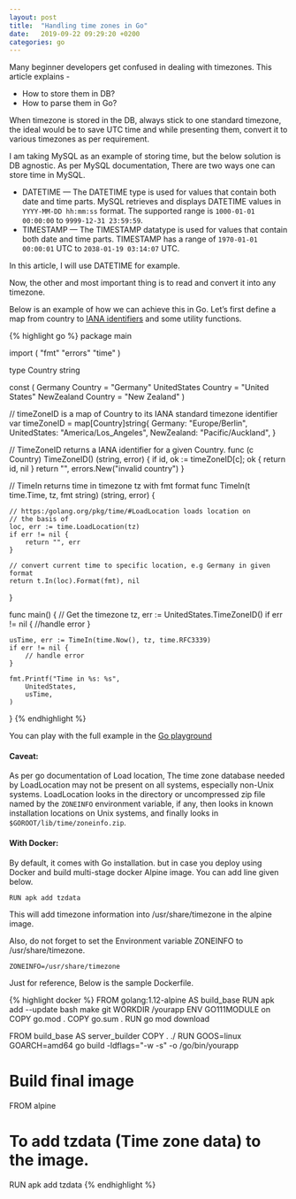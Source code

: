 ```yaml
---
layout: post
title:  "Handling time zones in Go"
date:   2019-09-22 09:29:20 +0200
categories: go
---
```



Many beginner developers get confused in dealing with timezones. This article explains -  
  

 - How to store them in DB?
 - How to parse them in Go?

  
When timezone is stored in the DB, always stick to one standard timezone, the ideal would be to save UTC time and while presenting them, convert it to various timezones as per requirement.  
  
I am taking MySQL as an example of storing time, but the below solution is DB agnostic. As per MySQL documentation, There are two ways one can store time in MySQL.

- DATETIME — The DATETIME type is used for values that contain both date and time parts. MySQL retrieves and displays DATETIME values in `YYYY-MM-DD hh:mm:ss` format. The supported range is `1000-01-01 00:00:00` to `9999-12-31 23:59:59`.
- TIMESTAMP — The TIMESTAMP datatype is used for values that contain both date and time parts. TIMESTAMP has a range of `1970-01-01 00:00:01` UTC to `2038-01-19 03:14:07` UTC.

In this article, I will use DATETIME for example.

Now, the other and most important thing is to read and convert it into any timezone.

Below is an example of how we can achieve this in Go. Let’s first define a map from country to [IANA identifiers](https://www.iana.org/time-zone) and some utility functions.

{% highlight go %}
package main

import (
	"fmt"
	"errors"
	"time"
)

type Country string


const (
	Germany Country = "Germany"
	UnitedStates Country  = "United States"
	NewZealand Country = "New Zealand"
)

// timeZoneID is a map of Country to its IANA standard timezone identifier
var timeZoneID = map[Country]string{
	Germany:      "Europe/Berlin",
	UnitedStates: "America/Los_Angeles",
	NewZealand:   "Pacific/Auckland",
}

// TimeZoneID returns a IANA identifier for a given Country.
func (c Country) TimeZoneID() (string, error) {
	if id, ok := timeZoneID[c]; ok {
		return id, nil
	}
	return "", errors.New("invalid country")
}

// TimeIn returns time in timezone tz with fmt format
func TimeIn(t time.Time, tz, fmt string) (string, error) {
	
	// https:/golang.org/pkg/time/#LoadLocation loads location on
	// the basis of
	loc, err := time.LoadLocation(tz)
	if err != nil {
		return "", err
	}
	
	// convert current time to specific location, e.g Germany in given format
	return t.In(loc).Format(fmt), nil
}

func main() {
	// Get the timezone
	tz, err := UnitedStates.TimeZoneID()
	if err != nil {
		//handle error
	}

	usTime, err := TimeIn(time.Now(), tz, time.RFC3339)
	if err != nil {
		// handle error
	}

	fmt.Printf("Time in %s: %s",
		UnitedStates,
		usTime,
	)
}
{% endhighlight %}

You can play with the full example in the [Go playground](https://play.golang.org/p/8yI0EexvVk5)

#### Caveat:

As per go documentation of Load location, The time zone database needed by LoadLocation may
not be present on all systems, especially non-Unix systems. LoadLocation looks 
in the directory or uncompressed zip file named by the `ZONEINFO` environment variable,
 if any, then looks in known installation locations on Unix systems, and finally looks in `$GOROOT/lib/time/zoneinfo.zip`.
 
#### With Docker:
 
 By default, it comes with Go installation. but in case you deploy using Docker and build multi-stage docker Alpine image. You can add line given below.
 
    RUN apk add tzdata
 
 This will add timezone information into /usr/share/timezone in the alpine image.
 
 Also, do not forget to set the Environment variable ZONEINFO to /usr/share/timezone.
 
    ZONEINFO=/usr/share/timezone
 
 Just for reference, Below is the sample Dockerfile.

{% highlight docker %}
FROM golang:1.12-alpine AS build_base
RUN apk add --update bash make git
WORKDIR /yourapp
ENV GO111MODULE on
COPY go.mod .
COPY go.sum .
RUN go mod download

FROM build_base AS server_builder
COPY . ./
RUN GOOS=linux GOARCH=amd64 go build -ldflags="-w -s" -o /go/bin/yourapp

# Build final image
FROM alpine
# To add tzdata (Time zone data) to the image.
RUN apk add tzdata
{% endhighlight %}